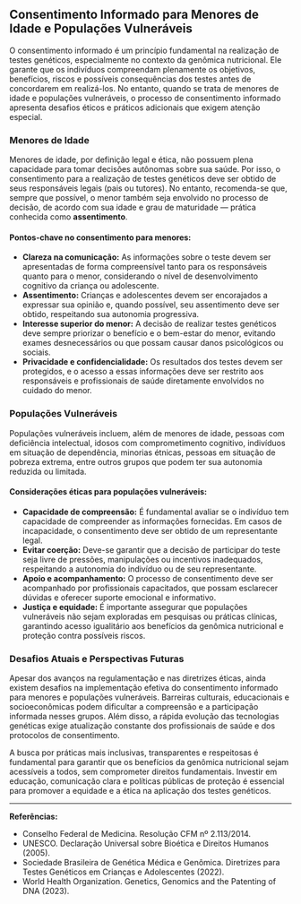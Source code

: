 
## Consentimento Informado para Menores de Idade e Populações Vulneráveis

O consentimento informado é um princípio fundamental na realização de testes genéticos, especialmente no contexto da genômica nutricional. Ele garante que os indivíduos compreendam plenamente os objetivos, benefícios, riscos e possíveis consequências dos testes antes de concordarem em realizá-los. No entanto, quando se trata de menores de idade e populações vulneráveis, o processo de consentimento informado apresenta desafios éticos e práticos adicionais que exigem atenção especial.

### Menores de Idade

Menores de idade, por definição legal e ética, não possuem plena capacidade para tomar decisões autônomas sobre sua saúde. Por isso, o consentimento para a realização de testes genéticos deve ser obtido de seus responsáveis legais (pais ou tutores). No entanto, recomenda-se que, sempre que possível, o menor também seja envolvido no processo de decisão, de acordo com sua idade e grau de maturidade — prática conhecida como **assentimento**.

#### Pontos-chave no consentimento para menores:

- **Clareza na comunicação:** As informações sobre o teste devem ser apresentadas de forma compreensível tanto para os responsáveis quanto para o menor, considerando o nível de desenvolvimento cognitivo da criança ou adolescente.
- **Assentimento:** Crianças e adolescentes devem ser encorajados a expressar sua opinião e, quando possível, seu assentimento deve ser obtido, respeitando sua autonomia progressiva.
- **Interesse superior do menor:** A decisão de realizar testes genéticos deve sempre priorizar o benefício e o bem-estar do menor, evitando exames desnecessários ou que possam causar danos psicológicos ou sociais.
- **Privacidade e confidencialidade:** Os resultados dos testes devem ser protegidos, e o acesso a essas informações deve ser restrito aos responsáveis e profissionais de saúde diretamente envolvidos no cuidado do menor.

### Populações Vulneráveis

Populações vulneráveis incluem, além de menores de idade, pessoas com deficiência intelectual, idosos com comprometimento cognitivo, indivíduos em situação de dependência, minorias étnicas, pessoas em situação de pobreza extrema, entre outros grupos que podem ter sua autonomia reduzida ou limitada.

#### Considerações éticas para populações vulneráveis:

- **Capacidade de compreensão:** É fundamental avaliar se o indivíduo tem capacidade de compreender as informações fornecidas. Em casos de incapacidade, o consentimento deve ser obtido de um representante legal.
- **Evitar coerção:** Deve-se garantir que a decisão de participar do teste seja livre de pressões, manipulações ou incentivos inadequados, respeitando a autonomia do indivíduo ou de seu representante.
- **Apoio e acompanhamento:** O processo de consentimento deve ser acompanhado por profissionais capacitados, que possam esclarecer dúvidas e oferecer suporte emocional e informativo.
- **Justiça e equidade:** É importante assegurar que populações vulneráveis não sejam exploradas em pesquisas ou práticas clínicas, garantindo acesso igualitário aos benefícios da genômica nutricional e proteção contra possíveis riscos.

### Desafios Atuais e Perspectivas Futuras

Apesar dos avanços na regulamentação e nas diretrizes éticas, ainda existem desafios na implementação efetiva do consentimento informado para menores e populações vulneráveis. Barreiras culturais, educacionais e socioeconômicas podem dificultar a compreensão e a participação informada nesses grupos. Além disso, a rápida evolução das tecnologias genéticas exige atualização constante dos profissionais de saúde e dos protocolos de consentimento.

A busca por práticas mais inclusivas, transparentes e respeitosas é fundamental para garantir que os benefícios da genômica nutricional sejam acessíveis a todos, sem comprometer direitos fundamentais. Investir em educação, comunicação clara e políticas públicas de proteção é essencial para promover a equidade e a ética na aplicação dos testes genéticos.

---

**Referências:**

- Conselho Federal de Medicina. Resolução CFM nº 2.113/2014.
- UNESCO. Declaração Universal sobre Bioética e Direitos Humanos (2005).
- Sociedade Brasileira de Genética Médica e Genômica. Diretrizes para Testes Genéticos em Crianças e Adolescentes (2022).
- World Health Organization. Genetics, Genomics and the Patenting of DNA (2023).
```
